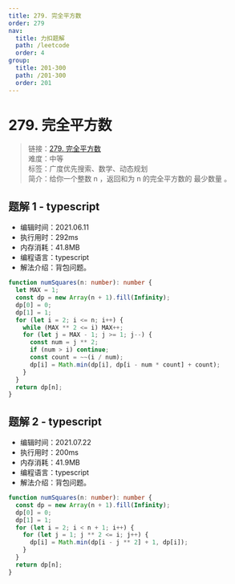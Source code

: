 ```yaml
---
title: 279. 完全平方数
order: 279
nav:
  title: 力扣题解
  path: /leetcode
  order: 4
group:
  title: 201-300
  path: /201-300
  order: 201
---
```


# 279. 完全平方数

> 链接：[279. 完全平方数](https://leetcode-cn.com/problems/perfect-squares/)  
> 难度：中等  
> 标签：广度优先搜索、数学、动态规划  
> 简介：给你一个整数 n ，返回和为 n 的完全平方数的 最少数量 。

## 题解 1 - typescript

- 编辑时间：2021.06.11
- 执行用时：292ms
- 内存消耗：41.8MB
- 编程语言：typescript
- 解法介绍：背包问题。

```typescript
function numSquares(n: number): number {
  let MAX = 1;
  const dp = new Array(n + 1).fill(Infinity);
  dp[0] = 0;
  dp[1] = 1;
  for (let i = 2; i <= n; i++) {
    while (MAX ** 2 <= i) MAX++;
    for (let j = MAX - 1; j >= 1; j--) {
      const num = j ** 2;
      if (num > i) continue;
      const count = ~~(i / num);
      dp[i] = Math.min(dp[i], dp[i - num * count] + count);
    }
  }
  return dp[n];
}
```

## 题解 2 - typescript

- 编辑时间：2021.07.22
- 执行用时：200ms
- 内存消耗：41.9MB
- 编程语言：typescript
- 解法介绍：背包问题。

```typescript
function numSquares(n: number): number {
  const dp = new Array(n + 1).fill(Infinity);
  dp[0] = 0;
  dp[1] = 1;
  for (let i = 2; i < n + 1; i++) {
    for (let j = 1; j ** 2 <= i; j++) {
      dp[i] = Math.min(dp[i - j ** 2] + 1, dp[i]);
    }
  }
  return dp[n];
}
```
